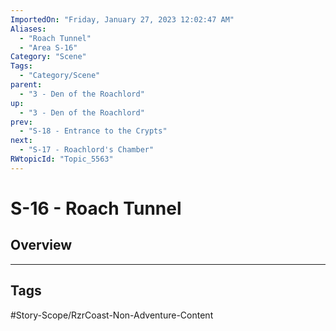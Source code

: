 ```yaml
---
ImportedOn: "Friday, January 27, 2023 12:02:47 AM"
Aliases:
  - "Roach Tunnel"
  - "Area S-16"
Category: "Scene"
Tags:
  - "Category/Scene"
parent:
  - "3 - Den of the Roachlord"
up:
  - "3 - Den of the Roachlord"
prev:
  - "S-18 - Entrance to the Crypts"
next:
  - "S-17 - Roachlord's Chamber"
RWtopicId: "Topic_5563"
---
```

# S-16 - Roach Tunnel
## Overview

---
## Tags
#Story-Scope/RzrCoast-Non-Adventure-Content

